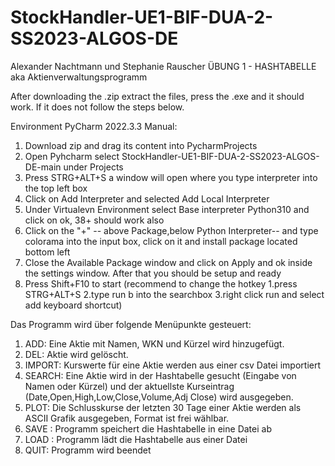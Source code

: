 # StockHandler-UE1-BIF-DUA-2-SS2023-ALGOS-DE

Alexander Nachtmann und Stephanie Rauscher
ÜBUNG 1 - HASHTABELLE aka Aktienverwaltungsprogramm

After downloading the .zip extract the files, press the .exe and it should work. If it does not follow the steps below.

Environment PyCharm 2022.3.3
Manual:
1. Download zip and drag its content into PycharmProjects
2. Open Pyhcharm select StockHandler-UE1-BIF-DUA-2-SS2023-ALGOS-DE-main under Projects
3. Press STRG+ALT+S a window will open where you type interpreter into the top left box
4. Click on Add Interpreter and selected Add Local Interpreter
5. Under Virtualevn Environment select Base interpreter Python310 and click on ok, 38+ should work also
6. Click on the "+" -- above Package,below Python Interpreter-- and type colorama into the input box, click on it and install package located bottom left
7. Close the Available Package window and click on Apply and ok inside the settings window. After that you should be setup and ready 
8. Press Shift+F10 to start (recommend to change the hotkey 1.press STRG+ALT+S 2.type run b into the searchbox  3.right click run and select add keyboard shortcut)

Das Programm wird über folgende Menüpunkte gesteuert:
1. ADD: Eine Aktie mit Namen, WKN und Kürzel wird hinzugefügt.
2. DEL: Aktie wird gelöscht.
3. IMPORT: Kurswerte für eine Aktie werden aus einer csv Datei importiert
4. SEARCH: Eine Aktie wird in der Hashtabelle gesucht (Eingabe von Namen oder Kürzel) und der aktuellste Kurseintrag (Date,Open,High,Low,Close,Volume,Adj Close) wird ausgegeben.
5. PLOT: Die Schlusskurse der letzten 30 Tage einer Aktie werden als ASCII Grafik ausgegeben, Format ist frei wählbar.
6. SAVE <filename>: Programm speichert die Hashtabelle in eine Datei ab
7. LOAD <filename>: Programm lädt die Hashtabelle aus einer Datei
8. QUIT: Programm wird beendet
